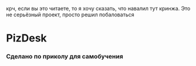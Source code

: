 крч, если вы это читаете, то я хочу сказать, что навалил тут кринжа. Это не серьёзный проект, просто решил побаловаться
# PizDesk
### Сделано по приколу для самобучения
